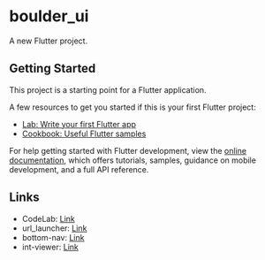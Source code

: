 # boulder_ui

A new Flutter project.

## Getting Started

This project is a starting point for a Flutter application.

A few resources to get you started if this is your first Flutter project:

-   [Lab: Write your first Flutter app](https://docs.flutter.dev/get-started/codelab)
-   [Cookbook: Useful Flutter samples](https://docs.flutter.dev/cookbook)

For help getting started with Flutter development, view the
[online documentation](https://docs.flutter.dev/), which offers tutorials,
samples, guidance on mobile development, and a full API reference.

## Links

-   CodeLab: [Link](https://codelabs.developers.google.com/codelabs/flutter-codelab-first)
-   url_launcher: [Link](https://blog.logrocket.com/launching-urls-flutter-url_launcher/)
-   bottom-nav: [Link](https://blog.logrocket.com/how-to-build-a-bottom-navigation-bar-in-flutter/)
-   int-viewer: [Link](https://www.google.com/search?q=flutter+InteractiveViewer&rlz=1C1GCEA_enGB793GB793&oq=flutter+InteractiveViewer&aqs=chrome..69i57j35i39j0i20i263i512j0i512l6j0i22i30.1191j1j7&sourceid=chrome&ie=UTF-8#fpstate=ive&vld=cid:8f3cd736,vid:zrn7V3bMJvg)
